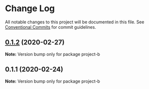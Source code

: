 # Change Log

All notable changes to this project will be documented in this file.
See [Conventional Commits](https://conventionalcommits.org) for commit guidelines.

## [0.1.2](https://github.com/ardakkk/monorepo-lerna-vue/compare/project-b@0.1.1...project-b@0.1.2) (2020-02-27)

**Note:** Version bump only for package project-b





## 0.1.1 (2020-02-24)

**Note:** Version bump only for package project-b
